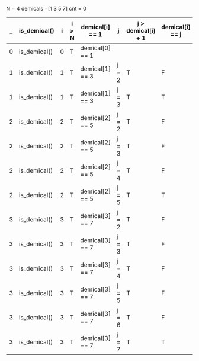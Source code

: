 N = 4
demicals =[1 3 5 7]
cnt = 0

| _   | is_demical() | i   | i > N | demical[i] == 1 | j     | j > demical[i] + 1 | demical[i] == j | demical[i] % j = 0 | is_demical() | cnt += 1 |
| --- | ------------ | --- | ----- | --------------- | ----- | ------------------ | --------------- | ------------------ | ------------ | -------- |
| 0   | is_demical() | 0   | T     | demical[0] == 1 |       |                    |                 |                    | F            | cnt = 0  |
| 1   | is_demical() | 1   | T     | demical[1] == 3 | j = 2 | T                  | F               | F                  |              | cnt = 0  |
| 1   | is_demical() | 1   | T     | demical[1] == 3 | j = 3 | T                  | T               |                    | T            | cnt = 1  |
| 2   | is_demical() | 2   | T     | demical[2] == 5 | j = 2 | T                  | F               | F                  |              | cnt = 1  |
| 2   | is_demical() | 2   | T     | demical[2] == 5 | j = 3 | T                  | F               | F                  |              | cnt = 1  |
| 2   | is_demical() | 2   | T     | demical[2] == 5 | j = 4 | T                  | F               | F                  |              | cnt = 1  |
| 2   | is_demical() | 2   | T     | demical[2] == 5 | j = 5 | T                  | T               | F                  | T            | cnt = 2  |
| 3   | is_demical() | 3   | T     | demical[3] == 7 | j = 2 | T                  | F               | F                  |              | cnt = 2  |
| 3   | is_demical() | 3   | T     | demical[3] == 7 | j = 3 | T                  | F               | F                  |              | cnt = 2  |
| 3   | is_demical() | 3   | T     | demical[3] == 7 | j = 4 | T                  | F               | F                  |              | cnt = 2  |
| 3   | is_demical() | 3   | T     | demical[3] == 7 | j = 5 | T                  | F               | F                  |              | cnt = 2  |
| 3   | is_demical() | 3   | T     | demical[3] == 7 | j = 6 | T                  | F               | F                  |              | cnt = 2  |
| 3   | is_demical() | 3   | T     | demical[3] == 7 | j = 7 | T                  | T               | F                  | T            | cnt = 3  |

